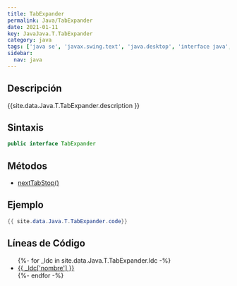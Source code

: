 ```yaml
---
title: TabExpander
permalink: Java/TabExpander
date: 2021-01-11
key: JavaJava.T.TabExpander
category: java
tags: ['java se', 'javax.swing.text', 'java.desktop', 'interface java', 'Java 1.0']
sidebar: 
  nav: java
---
```


## Descripción
{{site.data.Java.T.TabExpander.description }}

## Sintaxis
~~~java
public interface TabExpander
~~~

## Métodos
* [nextTabStop()](/Java/TabExpander/nextTabStop)

## Ejemplo
~~~java
{{ site.data.Java.T.TabExpander.code}}
~~~

## Líneas de Código
<ul>
{%- for _ldc in site.data.Java.T.TabExpander.ldc -%}
   <li>
       <a href="{{_ldc['url'] }}">{{ _ldc['nombre'] }}</a>
   </li>
{%- endfor -%}
</ul>
